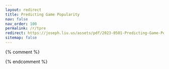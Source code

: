 ```yaml
---
layout: redirect
title: Predicting Game Popularity
nav: false
nav_order: 100
permalink: /r/tpre
redirect: https://joseph.liu.us/assets/pdf/2023-0501-Predicting-Game-Popularity.pdf
sitemap: false
---
```


{% comment %}
<!--
Redirect link from CV to the right place.
-->
{% endcomment %}
